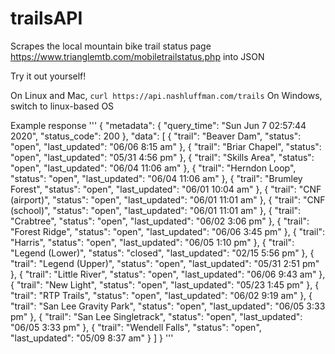 # trailsAPI
Scrapes the local mountain bike trail status page https://www.trianglemtb.com/mobiletrailstatus.php into JSON

Try it out yourself! 

On Linux and Mac, `curl https://api.nashluffman.com/trails` 
On Windows, switch to linux-based OS

Example response
'''
{
  "metadata": {
    "query_time": "Sun Jun  7 02:57:44 2020",
    "status_code": 200
  },
  "data": [
    {
      "trail": "Beaver Dam",
      "status": "open",
      "last_updated": "06/06 8:15 am"
    },
    {
      "trail": "Briar Chapel",
      "status": "open",
      "last_updated": "05/31 4:56 pm"
    },
    {
      "trail": "Skills Area",
      "status": "open",
      "last_updated": "06/04 11:06 am"
    },
    {
      "trail": "Herndon Loop",
      "status": "open",
      "last_updated": "06/04 11:06 am"
    },
    {
      "trail": "Brumley Forest",
      "status": "open",
      "last_updated": "06/01 10:04 am"
    },
    {
      "trail": "CNF (airport)",
      "status": "open",
      "last_updated": "06/01 11:01 am"
    },
    {
      "trail": "CNF (school)",
      "status": "open",
      "last_updated": "06/01 11:01 am"
    },
    {
      "trail": "Crabtree",
      "status": "open",
      "last_updated": "06/02 3:06 pm"
    },
    {
      "trail": "Forest Ridge",
      "status": "open",
      "last_updated": "06/06 3:45 pm"
    },
    {
      "trail": "Harris",
      "status": "open",
      "last_updated": "06/05 1:10 pm"
    },
    {
      "trail": "Legend (Lower)",
      "status": "closed",
      "last_updated": "02/15 5:56 pm"
    },
    {
      "trail": "Legend (Upper)",
      "status": "open",
      "last_updated": "05/31 2:51 pm"
    },
    {
      "trail": "Little River",
      "status": "open",
      "last_updated": "06/06 9:43 am"
    },
    {
      "trail": "New Light",
      "status": "open",
      "last_updated": "05/23 1:45 pm"
    },
    {
      "trail": "RTP Trails",
      "status": "open",
      "last_updated": "06/02 9:19 am"
    },
    {
      "trail": "San Lee Gravity Park",
      "status": "open",
      "last_updated": "06/05 3:33 pm"
    },
    {
      "trail": "San Lee Singletrack",
      "status": "open",
      "last_updated": "06/05 3:33 pm"
    },
    {
      "trail": "Wendell Falls",
      "status": "open",
      "last_updated": "05/09 8:37 am"
    }
  ]
}
'''
